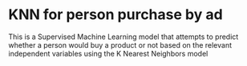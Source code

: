 # KNN for person purchase by ad
 This is a Supervised Machine Learning model that attempts to predict whether a person would buy a product or not based on the relevant independent variables using the K Nearest Neighbors model
